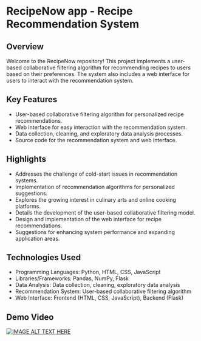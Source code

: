 # RecipeNow app - Recipe Recommendation System 

## Overview
Welcome to the RecipeNow repository! This project implements a user-based collaborative filtering algorithm for recommending recipes to users based on their preferences. The system also includes a web interface for users to interact with the recommendation system.

## Key Features
- User-based collaborative filtering algorithm for personalized recipe recommendations.
- Web interface for easy interaction with the recommendation system.
- Data collection, cleaning, and exploratory data analysis processes.
- Source code for the recommendation system and web interface.

## Highlights
- Addresses the challenge of cold-start issues in recommendation systems.
- Implementation of recommendation algorithms for personalized suggestions.
- Explores the growing interest in culinary arts and online cooking platforms.
- Details the development of the user-based collaborative filtering model.
- Design and implementation of the web interface for recipe recommendations.
- Suggestions for enhancing system performance and expanding application areas.

## Technologies Used
- Programming Languages: Python, HTML, CSS, JavaScript
- Libraries/Frameworks: Pandas, NumPy, Flask
- Data Analysis: Data collection, cleaning, exploratory data analysis
- Recommendation System: User-based collaborative filtering algorithm
- Web Interface: Frontend (HTML, CSS, JavaScript), Backend (Flask)


## Demo Video
[![IMAGE ALT TEXT HERE](https://camo.githubusercontent.com/414ef4e0ce20d5c28416c3d6419611ca27ebc3e4fd85895054fa129c1f2637c8/68747470733a2f2f692e626c6f67732e65732f3962313961642f796f75747562652f3435305f313030302e77656270)](https://www.youtube.com/watch?v=3RRp6jHgWQ4)
